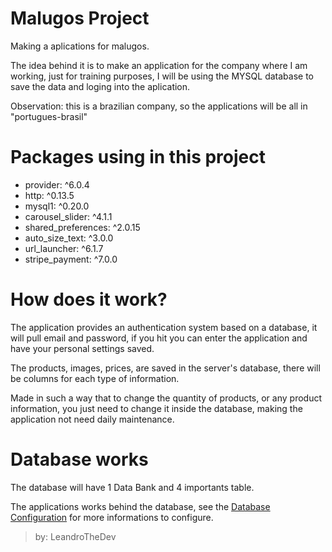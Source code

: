 # Malugos Project
Making a aplications for malugos.

The idea behind it is to make an application 
for the company where I am working, just for 
training purposes, I will be using the MYSQL 
database to save the data and loging into the aplication.

Observation: this is a brazilian company, so the applications will be all in "portugues-brasil"

# Packages using in this project

- provider: ^6.0.4
- http: ^0.13.5
- mysql1: ^0.20.0
- carousel_slider: ^4.1.1
- shared_preferences: ^2.0.15
- auto_size_text: ^3.0.0
- url_launcher: ^6.1.7
- stripe_payment: ^7.0.0

# How does it work?

The application provides an authentication system based on a database, 
it will pull email and password, if you hit you can enter the application 
and have your personal settings saved.

The products, images, prices, are saved in the server's database,
there will be columns for each type of information.

Made in such a way that to change the quantity of products, 
or any product information, you just need to change it inside 
the database, making the application not need daily maintenance.

# Database works

The database will have 1 Data Bank and 4 importants table.

The applications works behind the database, see the [Database Configuration](https://github.com/LeandroTheDev/malugos_project/wiki/Database-Configuration) for more informations to configure.

> by: LeandroTheDev
